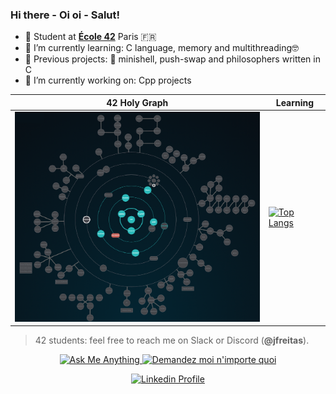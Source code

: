 ### Hi there - Oi oi - Salut! 

- 🥖 Student at [**École 42**](https://www.42.fr) Paris 🇫🇷
- 🍉 I’m currently learning: C language, memory and multithreading🤓
- 🧅 Previous projects: 🐚 minishell, push-swap and philosophers written in C
- 🥑 I’m currently working on: Cpp projects

42 Holy Graph | Learning
--- | ---
<img src="https://github.com/joycemacksuele/joycemacksuele/blob/main/pic_srcs/holygraph42.png" width=400 > | [![Top Langs](https://github-readme-stats.vercel.app/api/top-langs/?username=joycemacksuele)](https://github.com/anuraghazra/github-readme-stats)

> 42 students: feel free to reach me on Slack or Discord (**@jfreitas**).

<p align="center">
	<a href="mailto:jfreitas@student.42.fr">
		<img alt="Ask Me Anything" src="https://img.shields.io/badge/-Ask_me_anything-lightgray?style=flat&logo=Gmail&logoColor=383838&link=mailto:jfreitas@student.42.fr" />
	</a>
	<a href="mailto:jfreitas@student.42.fr">
		<img alt="Demandez moi n'importe quoi" src="https://img.shields.io/badge/-Demandez_moi_n'%20importe_quoi-lightgray?style=flat&logo=Gmail&logoColor=383838&link=mailto:jfreitas@student.42.fr" />
	</a>
	
</p>

<p align="center">
	<a href="https://www.linkedin.com/in/joycemacksuele/">
		<img alt="Linkedin Profile" src="https://img.shields.io/badge/-Linkedin_Profile-0072b1?style=flat&logo=Linkedin&logoColor=383838&link=https://www.linkedin.com/in/joycemacksuele/" />
	</a>
</p>
